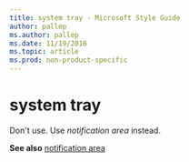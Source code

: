 ```yaml
---
title: system tray - Microsoft Style Guide
author: pallep
ms.author: pallep
ms.date: 11/19/2016
ms.topic: article
ms.prod: non-product-specific
---
```


# system tray

Don't use. Use *notification area* instead.

**See also** [notification area](/style-guide/a-z-word-list-term-collections/n/notification-area)
